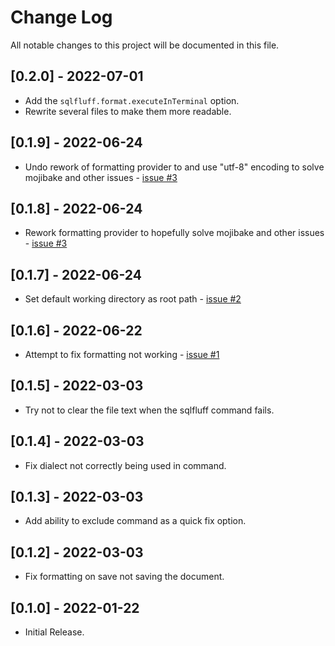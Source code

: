 # Change Log

All notable changes to this project will be documented in this file.

## [0.2.0] - 2022-07-01

- Add the `sqlfluff.format.executeInTerminal` option.
- Rewrite several files to make them more readable.

## [0.1.9] - 2022-06-24

- Undo rework of formatting provider to and use "utf-8" encoding to solve mojibake and other issues - [issue #3](https://github.com/RobertOstermann/vscode-sqlfluff-extended/issues/3)

## [0.1.8] - 2022-06-24

- Rework formatting provider to hopefully solve mojibake and other issues - [issue #3](https://github.com/RobertOstermann/vscode-sqlfluff-extended/issues/3)

## [0.1.7] - 2022-06-24

- Set default working directory as root path - [issue #2](https://github.com/RobertOstermann/vscode-sqlfluff-extended/issues/2)

## [0.1.6] - 2022-06-22

- Attempt to fix formatting not working - [issue #1](https://github.com/RobertOstermann/vscode-sqlfluff-extended/issues/1)

## [0.1.5] - 2022-03-03

- Try not to clear the file text when the sqlfluff command fails.

## [0.1.4] - 2022-03-03

- Fix dialect not correctly being used in command.

## [0.1.3] - 2022-03-03

- Add ability to exclude command as a quick fix option.

## [0.1.2] - 2022-03-03

- Fix formatting on save not saving the document.

## [0.1.0] - 2022-01-22

- Initial Release.
